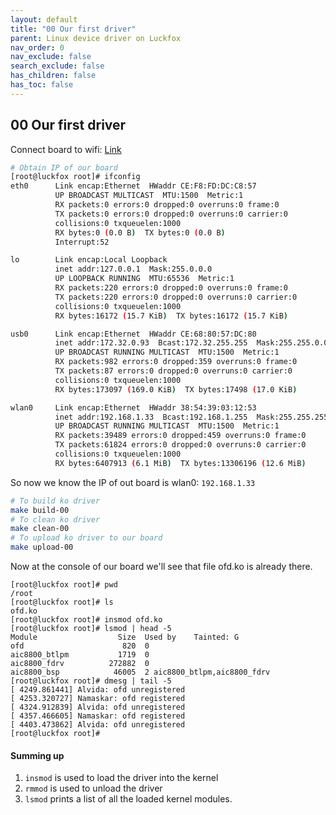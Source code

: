 ```yaml
---
layout: default
title: "00 Our first driver"
parent: Linux device driver on Luckfox
nav_order: 0
nav_exclude: false
search_exclude: false
has_children: false
has_toc: false
---
```

## 00 Our first driver
Connect board to wifi: [Link](https://wiki.luckfox.com/Luckfox-Pico/Luckfox-Pico-Ultra-W-WIFI#wifi)
```bash
# Obtain IP of our board
[root@luckfox root]# ifconfig
eth0      Link encap:Ethernet  HWaddr CE:F8:FD:DC:C8:57
          UP BROADCAST MULTICAST  MTU:1500  Metric:1
          RX packets:0 errors:0 dropped:0 overruns:0 frame:0
          TX packets:0 errors:0 dropped:0 overruns:0 carrier:0
          collisions:0 txqueuelen:1000
          RX bytes:0 (0.0 B)  TX bytes:0 (0.0 B)
          Interrupt:52

lo        Link encap:Local Loopback
          inet addr:127.0.0.1  Mask:255.0.0.0
          UP LOOPBACK RUNNING  MTU:65536  Metric:1
          RX packets:220 errors:0 dropped:0 overruns:0 frame:0
          TX packets:220 errors:0 dropped:0 overruns:0 carrier:0
          collisions:0 txqueuelen:1000
          RX bytes:16172 (15.7 KiB)  TX bytes:16172 (15.7 KiB)

usb0      Link encap:Ethernet  HWaddr CE:68:80:57:DC:80
          inet addr:172.32.0.93  Bcast:172.32.255.255  Mask:255.255.0.0
          UP BROADCAST RUNNING MULTICAST  MTU:1500  Metric:1
          RX packets:982 errors:0 dropped:359 overruns:0 frame:0
          TX packets:87 errors:0 dropped:0 overruns:0 carrier:0
          collisions:0 txqueuelen:1000
          RX bytes:173097 (169.0 KiB)  TX bytes:17498 (17.0 KiB)

wlan0     Link encap:Ethernet  HWaddr 38:54:39:03:12:53
          inet addr:192.168.1.33  Bcast:192.168.1.255  Mask:255.255.255.0
          UP BROADCAST RUNNING MULTICAST  MTU:1500  Metric:1
          RX packets:39489 errors:0 dropped:459 overruns:0 frame:0
          TX packets:61824 errors:0 dropped:0 overruns:0 carrier:0
          collisions:0 txqueuelen:1000
          RX bytes:6407913 (6.1 MiB)  TX bytes:13306196 (12.6 MiB)
```
So now we know the IP of out board is wlan0: ``192.168.1.33``

```bash
# To build ko driver 
make build-00 
# To clean ko driver 
make clean-00 
# To upload ko driver to our board 
make upload-00 
```

Now at the console of our board we'll see that file ofd.ko is already there.
```
[root@luckfox root]# pwd
/root
[root@luckfox root]# ls
ofd.ko
[root@luckfox root]# insmod ofd.ko
[root@luckfox root]# lsmod | head -5
Module                  Size  Used by    Tainted: G
ofd                      820  0
aic8800_btlpm           1719  0
aic8800_fdrv          272882  0
aic8800_bsp            46005  2 aic8800_btlpm,aic8800_fdrv
[root@luckfox root]# dmesg | tail -5
[ 4249.861441] Alvida: ofd unregistered
[ 4253.320727] Namaskar: ofd registered
[ 4324.912839] Alvida: ofd unregistered
[ 4357.466605] Namaskar: ofd registered
[ 4403.473862] Alvida: ofd unregistered
[root@luckfox root]#
```
#### Summing up
1. ``insmod`` is used to load the driver into the kernel
2. ``rmmod`` is used to unload the driver 
3. ``lsmod`` prints a list of all the loaded kernel modules.
